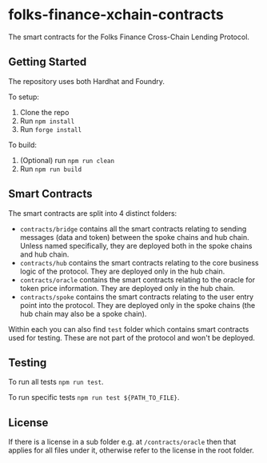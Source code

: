 # folks-finance-xchain-contracts

The smart contracts for the Folks Finance Cross-Chain Lending Protocol.

## Getting Started

The repository uses both Hardhat and Foundry.

To setup:

1. Clone the repo
2. Run `npm install`
3. Run `forge install`

To build:

1. (Optional) run `npm run clean`
2. Run `npm run build`

## Smart Contracts

The smart contracts are split into 4 distinct folders:

- `contracts/bridge` contains all the smart contracts relating to sending messages (data and token) between the spoke chains and hub chain. Unless named specifically, they are deployed both in the spoke chains and hub chain.
- `contracts/hub` contains the smart contracts relating to the core business logic of the protocol. They are deployed only in the hub chain.
- `contracts/oracle` contains the smart contracts relating to the oracle for token price information. They are deployed only in the hub chain.
- `contracts/spoke` contains the smart contracts relating to the user entry point into the protocol. They are deployed only in the spoke chains (the hub chain may also be a spoke chain).

Within each you can also find `test` folder which contains smart contracts used for testing. These are not part of the protocol and won't be deployed.

## Testing

To run all tests `npm run test`.

To run specific tests `npm run test ${PATH_TO_FILE}`.

## License

If there is a license in a sub folder e.g. at `/contracts/oracle` then that applies for all files under it, otherwise refer to the license in the root folder.
